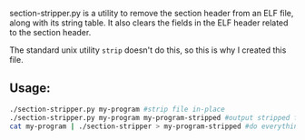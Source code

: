 section-stripper.py is a utility to remove the section header from an ELF file, along with its string table. It also clears the fields in the ELF header related to the section header.

The standard unix utility `strip` doesn't do this, so this is why I created this file.

## Usage:

```bash
./section-stripper.py my-program #strip file in-place
./section-stripper.py my-program my-program-stripped #output stripped file elsewhere (must be chmod'd to be executable)
cat my-program | ./section-stripper > my-program-stripped #do everything with pipes
```
